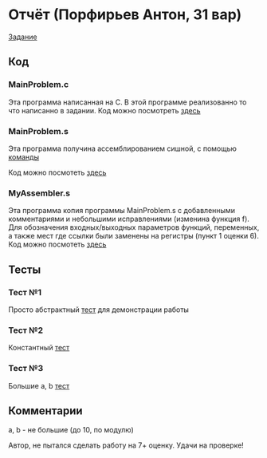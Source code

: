 # Отчёт (Порфирьев Антон, 31 вар)
[Задание](https://github.com/Porfirev/aws-hw-3/blob/main/hw3/screens/задание.png)

## Код
### MainProblem.c
Эта программа написанная на С. В этой программе реализованно то что написанно в задании. Код можно посмотреть [здесь](https://github.com/Porfirev/aws-hw-3/blob/main/hw3/MainProblem.c)
### MainProblem.s
Эта программа получина ассемблированием сишной, с помощью [команды](https://github.com/Porfirev/aws-hw-3/blob/main/hw3/screens/command.png)

Код можно посмотеть [здесь](https://github.com/Porfirev/aws-hw-3/blob/main/hw3/MainProblem.s)
### MyAssembler.s
Эта программа копия программы MainProblem.s с добавленными комментариями и небольшими исправлениями (изменина функция f). Для обозначения входных/выходных параметров функций, переменных, а также мест где ссылки были заменены на регистры (пункт 1 оценки 6).
Код можно посмотеть [здесь](https://github.com/Porfirev/aws-hw-3/blob/main/hw3/MyAssembler.s)

## Тесты
### Тест №1
Просто абстрактный [тест](https://github.com/Porfirev/aws-hw-3/blob/main/hw3/screens/тест1.png) для демонстрации работы
### Тест №2
Константный [тест](https://github.com/Porfirev/aws-hw-3/blob/main/hw3/screens/тест2.png)
### Тест №3
Большие a, b [тест](https://github.com/Porfirev/aws-hw-3/blob/main/hw3/screens/тест3.png)
## Комментарии
a, b - не большие (до 10, по модулю)

Автор, не пытался сделать работу на 7+ оценку. Удачи на проверке!

